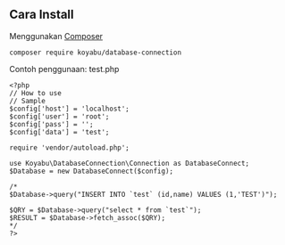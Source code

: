 ## Cara Install
Menggunakan [Composer]
```
composer require koyabu/database-connection
```

Contoh penggunaan: test.php
```
<?php
// How to use
// Sample
$config['host'] = 'localhost';
$config['user'] = 'root';
$config['pass'] = '';
$config['data'] = 'test';

require 'vendor/autoload.php';

use Koyabu\DatabaseConnection\Connection as DatabaseConnect;
$Database = new DatabaseConnect($config);

/*
$Database->query("INSERT INTO `test` (id,name) VALUES (1,'TEST')");

$QRY = $Database->query("select * from `test`");
$RESULT = $Database->fetch_assoc($QRY);
*/
?>
```
[Composer]: https://getcomposer.org/download/
